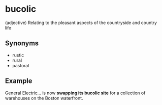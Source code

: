 # bucolic

(adjective) Relating to the pleasant aspects of the countryside and country life

## Synonyms

+ rustic
+ rural
+ pastoral

## Example

General Electric... is now **swapping its bucolic site** for a collection of warehouses on the Boston waterfront.